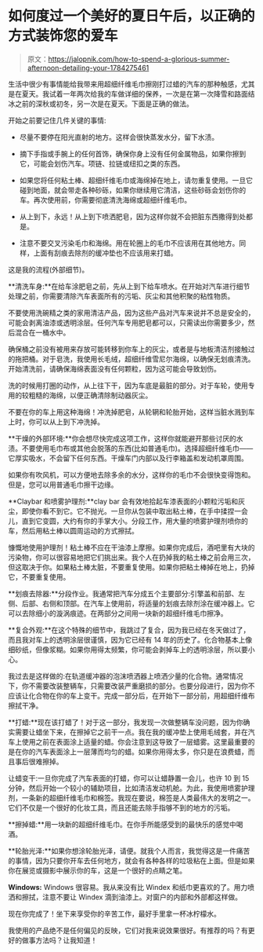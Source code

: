 # 如何度过一个美好的夏日午后，以正确的方式装饰您的爱车

> 原文：<https://jalopnik.com/how-to-spend-a-glorious-summer-afternoon-detailing-your-1784275461>

生活中很少有事情能给我带来用超细纤维毛巾擦刚打过蜡的汽车的那种触感，尤其是在夏天。我试着一年两次给我的车做详细的保养，一次是在第一次降雪和路面结冰之前的深秋或初冬，另一次是在夏天。下面是正确的做法。



开始之前要记住几件关键的事情:

*   尽量不要停在阳光直射的地方。这样会很快蒸发水分，留下水渍。

*   摘下手指或手腕上的任何首饰，确保你身上没有任何金属物品，如果你擦到它，可能会划伤汽车。项链、拉链或纽扣之类的东西。
*   如果您将任何粘土棒、超细纤维毛巾或海绵掉在地上，请勿重复使用。一旦它碰到地面，就会带走各种砂砾，如果你继续用它清洁，这些砂砾会划伤你的车。再次使用前，你需要彻底清洗海绵或超细纤维毛巾。

*   从上到下，永远！从上到下喷洒肥皂，因为这样你就不会把脏东西撒得到处都是。
*   注意不要交叉污染毛巾和海绵。用在轮圈上的毛巾不应该用在其他地方。同样，上面有刮痕去除剂的缓冲垫也不应该用来打蜡。

这是我的流程(外部细节)。

**清洗车身:**在给车涂肥皂之前，先从上到下给车喷水。在开始对汽车进行细节处理之前，你需要清除汽车表面所有的污垢、灰尘和其他积聚的粘性物质。

不要使用洗碗精之类的家用清洁产品，因为这些产品对汽车来说并不总是安全的，可能会剥离油漆或透明涂层。任何汽车专用肥皂都可以，只需读出你需要多少，然后混合在一桶水中。

确保桶之前没有被用来存放可能转移到你车上的灰尘，或者是与地板清洁剂接触过的拖把桶。对于皂洗，我使用长毛绒，超细纤维雪尼尔海绵，以确保无划痕清洗。开始清洗前，请确保海绵表面没有任何颗粒，因为这可能会导致划伤。

洗的时候用打圈的动作，从上往下干，因为车底是最脏的部分。对于车轮，使用专用的较粗糙的海绵，以便正确清除制动器灰尘。

不要在你的车上用这种海绵！冲洗掉肥皂，从轮辋和轮胎开始，这样当脏水溅到车上时，你可以从上到下冲洗掉。

**干燥的外部环境:**你会想尽快完成这项工作，这样你就能避开那些讨厌的水渍。不要使用毛巾布或其他会脱落的东西(比如普通毛巾)。选择超细纤维毛巾——它厚实吸水，不会留下任何东西。干燥车门内部以及行李箱盖和发动机罩周围。

如果你有吹风机，可以方便地去除多余的水分，这样你的毛巾不会很快变得饱和。但是，您可以用普通毛巾擦干边缘。

**Claybar 和喷雾护理剂:**clay bar 会有效地拾起车漆表面的小颗粒污垢和灰尘，即使你看不到它。它不抛光。一旦你从包装中取出粘土棒，在手中揉捏一会儿，直到它变圆，大约有你的手掌大小。分段工作，用大量的喷雾护理剂喷你的车，然后用粘土棒以圆周运动的方式擦拭。

慷慨地使用护理剂！粘土棒不应在干油漆上摩擦。如果你完成后，酒吧里有大块的污染物，你可以很容易地把它们挑出来。我个人在扔掉我的粘土棒之前会用三次，但这取决于你。如果粘土棒太脏，不要重复使用。如果你把粘土棒掉在地上，扔掉它，不要重复使用。

**划痕去除器:**分段作业。我通常把汽车分成五个主要部分:引擎盖和前部、左侧、后部、右侧和顶部。在汽车上使用前，将适量的划痕去除剂涂在缓冲器上。它可以去除细小的漩涡痕迹。在两部分之间用一块新的超细纤维毛巾擦净。

**复合外观:**在这个特殊的细节中，我跳过了复合，因为我已经在冬天做过了，而且我对车上的透明涂层很谨慎，因为它已经有 14 年的历史了。化合物基本上像细砂纸，但像浆糊。如果你用得太频繁，你可能会剥掉车上的透明涂层，所以要小心。

我过去是这样做的:在轨道缓冲器的泡沫喷洒器上喷洒少量的化合物。通常情况下，你不需要改装整辆车，只需要改装严重磨损的部分。也要分段进行，因为你不应该让化合物在你的车上变干。完成一部分后，在开始下一部分前，用超细纤维布擦拭干净。

**打蜡:**现在该打蜡了！对于这一部分，我发现一次做整辆车没问题，因为你确实需要让蜡坐下来，在擦掉它之前干一点。我在我的缓冲垫上使用毛绒套，并在汽车上使用之前在表面涂上适量的蜡。你会注意到这导致了一层蜡雾。这里最重要的是在你的汽车表面涂上一层薄而均匀的蜡。如果你用得太多，你只是在浪费蜡，而且事后很难擦掉。

让蜡变干:一旦你完成了汽车表面的打蜡，你可以让蜡静置一会儿，也许 10 到 15 分钟，然后开始一个较小的辅助项目，比如清洁发动机舱。为此，我使用喷雾护理剂，一条新的超细纤维毛巾和棉签。我现在要说，棉签是人类最伟大的发明之一。它们不仅是一个很好的化妆工具，而且还能去除手指够不到的地方的污垢。

**擦掉蜡:**用一块新的超细纤维毛巾。在你手所能感受到的最快乐的感觉中喝酒。

**轮胎光泽:**如果你想涂轮胎光泽，请便。就我个人而言，我觉得这是一件痛苦的事情，因为只要你开车去任何地方，就会有各种各样的垃圾粘在上面。但是如果你在展览或摄影中展示你的车，这是一个很好的点睛之笔。

**Windows:** Windows 很容易。我从来没有比 Windex 和纸巾更喜欢的了。用力喷洒和擦拭，注意不要让 Windex 滴到油漆上。对窗户的内部和外部都这样做。

现在你完成了！坐下来享受你的辛苦工作，最好手里拿一杯冰柠檬水。

我使用的产品绝不是任何偏见的反映，它们对我来说效果很好。有推荐的吗？有更好的做事方法吗？让我知道！